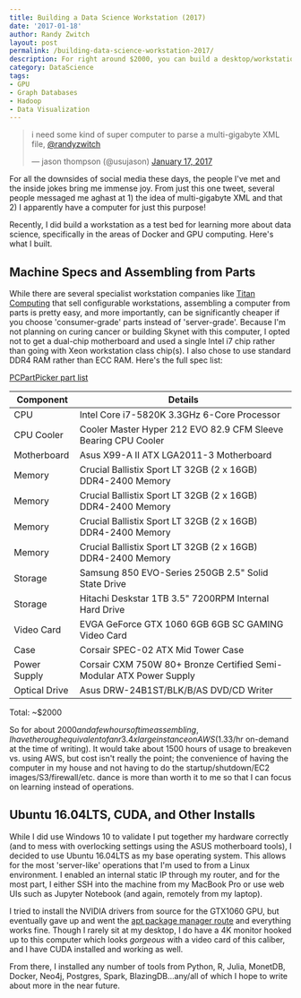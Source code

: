 ```yaml
---
title: Building a Data Science Workstation (2017)
date: '2017-01-18'
author: Randy Zwitch
layout: post
permalink: /building-data-science-workstation-2017/
description: For right around $2000, you can build a desktop/workstation for data science that will stretch your idea of capabilities of a single machine.
category: DataScience
tags:
- GPU
- Graph Databases
- Hadoop
- Data Visualization
---
```

<blockquote class="twitter-tweet" data-lang="en"><p lang="en" dir="ltr">i need some kind of super computer to parse a multi-gigabyte XML file, <a href="https://twitter.com/randyzwitch">@randyzwitch</a></p>&mdash; jason thompson (@usujason) <a href="https://twitter.com/usujason/status/821429000270528512">January 17, 2017</a></blockquote>
<script async src="//platform.twitter.com/widgets.js" charset="utf-8"></script>

For all the downsides of social media these days, the people I've met and the inside jokes bring me immense joy. From just this one tweet, several people messaged me aghast at 1) the idea of multi-gigabyte XML and that 2) I apparently have a computer for just this purpose!

Recently, I did build a workstation as a test bed for learning more about data science, specifically in the areas of Docker and GPU computing. Here's what I built.

## Machine Specs and Assembling from Parts

While there are several specialist workstation companies like [Titan Computing](http://www.titancomputers.com/SearchResults.asp?Search=workstation) that sell configurable workstations, assembling a computer from parts is pretty easy, and more importantly, can be significantly cheaper if you choose 'consumer-grade' parts instead of 'server-grade'. Because I'm not planning on curing cancer or building Skynet with this computer, I opted not to get a dual-chip motherboard and used a single Intel i7 chip rather than going with Xeon workstation class chip(s). I also chose to use standard DDR4 RAM rather than ECC RAM. Here's the full spec list:

[PCPartPicker part list](https://pcpartpicker.com/list/TPwTjc)

| Component  | Details |
| ------------- | ------------- |
| CPU  | Intel Core i7-5820K 3.3GHz 6-Core Processor  |
| CPU Cooler| Cooler Master Hyper 212 EVO 82.9 CFM Sleeve Bearing CPU Cooler |
| Motherboard| Asus X99-A II ATX LGA2011-3 Motherboard |
| Memory| Crucial Ballistix Sport LT 32GB (2 x 16GB) DDR4-2400 Memory  |
| Memory| Crucial Ballistix Sport LT 32GB (2 x 16GB) DDR4-2400 Memory  |
| Memory| Crucial Ballistix Sport LT 32GB (2 x 16GB) DDR4-2400 Memory  |
| Memory| Crucial Ballistix Sport LT 32GB (2 x 16GB) DDR4-2400 Memory  |
| Storage| Samsung 850 EVO-Series 250GB 2.5" Solid State Drive  |
| Storage| Hitachi Deskstar 1TB 3.5" 7200RPM Internal Hard Drive  |
| Video Card| EVGA GeForce GTX 1060 6GB 6GB SC GAMING Video Card  |
| Case| Corsair SPEC-02 ATX Mid Tower Case  |
| Power Supply| Corsair CXM 750W 80+ Bronze Certified Semi-Modular ATX Power Supply |
| Optical Drive| Asus DRW-24B1ST/BLK/B/AS DVD/CD Writer  |

Total: ~$2000

So for about $2000 and a few hours of time assembling, I have the rough equivalent of an r3.4xlarge instance on AWS ($1.33/hr on-demand at the time of writing). It would take about 1500 hours of usage to breakeven vs. using AWS, but cost isn't really the point; the convenience of having the computer in my house and not having to do the startup/shutdown/EC2 images/S3/firewall/etc. dance is more than worth it to me so that I can focus on learning instead of operations.

## Ubuntu 16.04LTS, CUDA, and Other Installs

While I did use Windows 10 to validate I put together my hardware correctly (and to mess with overlocking settings using the ASUS motherboard tools), I decided to use Ubuntu 16.04LTS as my base operating system. This allows for the most 'server-like' operations that I'm used to from a Linux environment. I enabled an internal static IP through my router, and for the most part, I either SSH into the machine from my MacBook Pro or use web UIs such as Jupyter Notebook (and again, remotely from my laptop).

I tried to install the NVIDIA drivers from source for the GTX1060 GPU, but eventually gave up and went the [apt package manager route](http://tipsonubuntu.com/2016/08/24/nvidia-367-44-support-titan-x-pascal-gtx-1060/) and everything works fine. Though I rarely sit at my desktop, I do have a 4K monitor hooked up to this computer which looks _gorgeous_ with a video card of this caliber, and I have CUDA installed and working as well.  

From there, I installed any number of tools from Python, R, Julia, MonetDB, Docker, Neo4j, Postgres, Spark, BlazingDB...any/all of which I hope to write about more in the near future.
